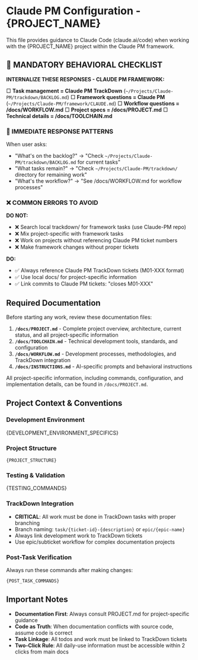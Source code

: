 # Claude PM Configuration - {PROJECT_NAME}

This file provides guidance to Claude Code (claude.ai/code) when working with the {PROJECT_NAME} project within the Claude PM framework.

## 🧠 MANDATORY BEHAVIORAL CHECKLIST

**INTERNALIZE THESE RESPONSES - CLAUDE PM FRAMEWORK:**

□ **Task management = Claude PM TrackDown** (`~/Projects/Claude-PM/trackdown/BACKLOG.md`)
□ **Framework questions = Claude PM** (`~/Projects/Claude-PM/framework/CLAUDE.md`)
□ **Workflow questions = /docs/WORKFLOW.md**
□ **Project specs = /docs/PROJECT.md**
□ **Technical details = /docs/TOOLCHAIN.md**

### 🎯 IMMEDIATE RESPONSE PATTERNS

When user asks:
- "What's on the backlog?" → "Check `~/Projects/Claude-PM/trackdown/BACKLOG.md` for current tasks"
- "What tasks remain?" → "Check `~/Projects/Claude-PM/trackdown/` directory for remaining work"  
- "What's the workflow?" → "See /docs/WORKFLOW.md for workflow processes"

### ❌ COMMON ERRORS TO AVOID

**DO NOT:**
- ❌ Search local trackdown/ for framework tasks (use Claude-PM repo)
- ❌ Mix project-specific with framework tasks
- ❌ Work on projects without referencing Claude PM ticket numbers
- ❌ Make framework changes without proper tickets

**DO:**
- ✅ Always reference Claude PM TrackDown tickets (M01-XXX format)
- ✅ Use local docs/ for project-specific information
- ✅ Link commits to Claude PM tickets: "closes M01-XXX"

## Required Documentation

Before starting any work, review these documentation files:

1. **`/docs/PROJECT.md`** - Complete project overview, architecture, current status, and all project-specific information
2. **`/docs/TOOLCHAIN.md`** - Technical development tools, standards, and configuration
3. **`/docs/WORKFLOW.md`** - Development processes, methodologies, and TrackDown integration
4. **`/docs/INSTRUCTIONS.md`** - AI-specific prompts and behavioral instructions

All project-specific information, including commands, configuration, and implementation details, can be found in `/docs/PROJECT.md`.

## Project Context & Conventions

### Development Environment
{DEVELOPMENT_ENVIRONMENT_SPECIFICS}

### Project Structure
```
{PROJECT_STRUCTURE}
```

### Testing & Validation
{TESTING_COMMANDS}

### TrackDown Integration
- **CRITICAL**: All work must be done in TrackDown tasks with proper branching
- Branch naming: `task/{ticket-id}-{description}` or `epic/{epic-name}`
- Always link development work to TrackDown tickets
- Use epic/subticket workflow for complex documentation projects

### Post-Task Verification
Always run these commands after making changes:
```bash
{POST_TASK_COMMANDS}
```

## Important Notes

- **Documentation First**: Always consult PROJECT.md for project-specific guidance
- **Code as Truth**: When documentation conflicts with source code, assume code is correct
- **Task Linkage**: All todos and work must be linked to TrackDown tickets
- **Two-Click Rule**: All daily-use information must be accessible within 2 clicks from main docs